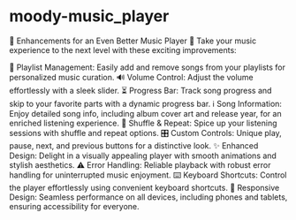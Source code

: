 # moody-music_player
🌟 Enhancements for an Even Better Music Player 🌟 Take your music experience to the next level with these exciting improvements:

🎵 Playlist Management: Easily add and remove songs from your playlists for personalized music curation. 🔊 Volume Control: Adjust the volume effortlessly with a sleek slider. ⏳ Progress Bar: Track song progress and skip to your favorite parts with a dynamic progress bar. ℹ️ Song Information: Enjoy detailed song info, including album cover art and release year, for an enriched listening experience. 🔀 Shuffle & Repeat: Spice up your listening sessions with shuffle and repeat options. 🎛️ Custom Controls: Unique play, pause, next, and previous buttons for a distinctive look. ✨ Enhanced Design: Delight in a visually appealing player with smooth animations and stylish aesthetics. ⚠️ Error Handling: Reliable playback with robust error handling for uninterrupted music enjoyment. ⌨️ Keyboard Shortcuts: Control the player effortlessly using convenient keyboard shortcuts. 📱 Responsive Design: Seamless performance on all devices, including phones and tablets, ensuring accessibility for everyone.
